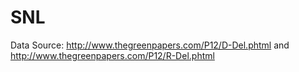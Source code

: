 # SNL

Data Source: http://www.thegreenpapers.com/P12/D-Del.phtml and http://www.thegreenpapers.com/P12/R-Del.phtml